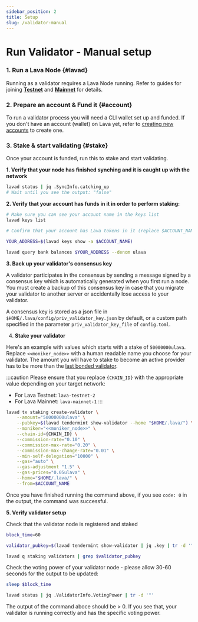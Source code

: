 ```yaml
---
sidebar_position: 2
title: Setup
slug: /validator-manual
---
```


# Run Validator - Manual setup
### 1. Run a Lava Node {#lavad}
Running as a validator requires a Lava Node running. Refer to guides for joining [**Testnet**](./lava-nodes/testnet/join-testnet-manual-cosmovisor.md) and [**Mainnet**](./lava-nodes/mainnet/join-mainnet-manual-cosmovisor.md) for details.

### 2. Prepare an account & Fund it {#account}
To run a validator process you will need a CLI wallet set up and funded. If you don't have an account (wallet) on Lava yet, refer to [creating new accounts](../intro/wallet.mdx) to create one.


### 3. Stake & start validating {#stake}

Once your account is funded, run this to stake and start validating.

**1. Verify that your node has finished synching and it is caught up with the network**

```bash
lavad status | jq .SyncInfo.catching_up
# Wait until you see the output: "false"
```

**2. Verify that your account has funds in it in order to perform staking:**

```bash
# Make sure you can see your account name in the keys list
lavad keys list

# Confirm that your account has Lava tokens in it (replace $ACCOUNT_NAME with your account name)

YOUR_ADDRESS=$(lavad keys show -a $ACCOUNT_NAME)

lavad query bank balances $YOUR_ADDRESS --denom ulava
```

**3. Back up your validator's consensus key**

A validator participates in the consensus by sending a message signed by
a consensus key which is automatically generated when you first run a node.
You must create a backup of this consensus key in case that you migrate your
validator to another server or accidentally lose access to your validator.

A consensus key is stored as a json file in `$HOME/.lava/config/priv_validator_key.json` by default, or a custom path specified in the parameter `priv_validator_key_file` of `config.toml`.



4. **Stake your validator**

Here's an example with values which starts with a stake of `50000000ulava`.
Replace `<<moniker_node>>` with a human readable name you choose for your validator. The amount you will have to stake to become an active provider has to be more than the [last bonded validator](https://lava.explorers.guru/validators).

:::caution
Please ensure that you replace `{CHAIN_ID}` with the appropriate value depending on your target network:

- For Lava Testnet: `lava-testnet-2`
- For Lava Mainnet: `lava-mainnet-1`
:::

```bash
lavad tx staking create-validator \
    --amount="50000000ulava" \
    --pubkey=$(lavad tendermint show-validator --home "$HOME/.lava/") \
    --moniker="<<moniker_node>>" \
    --chain-id={CHAIN_ID} \
    --commission-rate="0.10" \
    --commission-max-rate="0.20" \
    --commission-max-change-rate="0.01" \
    --min-self-delegation="10000" \
    --gas="auto" \
    --gas-adjustment "1.5" \
    --gas-prices="0.05ulava" \
    --home="$HOME/.lava/" \
    --from=$ACCOUNT_NAME
```

Once you have finished running the command above, if you see `code: 0` in the output, the command was successful.

**5. Verify validator setup**

Check that the validator node is registered and staked
```bash
block_time=60

validator_pubkey=$(lavad tendermint show-validator | jq .key | tr -d '"')

lavad q staking validators | grep $validator_pubkey

```

Check the voting power of your validator node - please allow 30-60 seconds for the output to be updated:
```bash
sleep $block_time

lavad status | jq .ValidatorInfo.VotingPower | tr -d '"'
```

The output of the command aboce should be > 0. If you see that, your validator is running correctly and has the specific voting power.